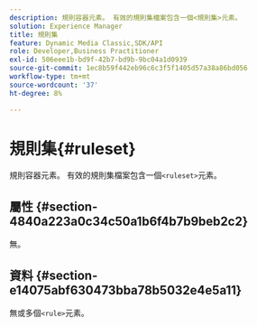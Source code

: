 ```yaml
---
description: 規則容器元素。 有效的規則集檔案包含一個<規則集>元素。
solution: Experience Manager
title: 規則集
feature: Dynamic Media Classic,SDK/API
role: Developer,Business Practitioner
exl-id: 506eee1b-bd9f-42b7-bd9b-9bc04a1d0939
source-git-commit: 1ec8b59f442eb96c6c3f5f1405d57a38a86bd056
workflow-type: tm+mt
source-wordcount: '37'
ht-degree: 8%

---
```


# 規則集{#ruleset}

規則容器元素。 有效的規則集檔案包含一個`<ruleset>`元素。

## 屬性 {#section-4840a223a0c34c50a1b6f4b7b9beb2c2}

無。

## 資料 {#section-e14075abf630473bba78b5032e4e5a11}

無或多個`<rule>`元素。
